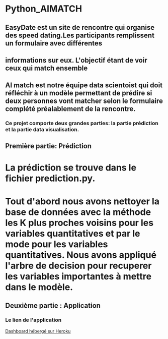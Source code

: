 # Python_AIMATCH

##  EasyDate est un site de rencontre qui organise des speed dating.Les participants remplissent un formulaire avec différentes
## informations sur eux. L'objectif étant de voir ceux qui match ensemble
##  AI match est notre équipe data scientoist qui doit réfléchir à un modèle permettant de prédire si deux personnes vont matcher selon le formulaire complété préalablement de la rencontre.

### Ce projet comporte deux grandes parties: la partie prédiction et la partie data visualisation.
## Première partie: Prédiction
# La prédiction se trouve dans le fichier prediction.py.
# Tout d'abord nous avons nettoyer la base de données avec la méthode les K plus proches voisins pour les variables quantitatives et par le mode pour les variables quantitatives. Nous avons appliqué l'arbre de decision pour recuperer les variables importantes à mettre dans le modèle.



## Deuxième partie : Application

### Le lien de l'application 
<a href="https://aimatch69.herokuapp.com/" target="_blank">Dashboard hébergé sur Heroku</a>
